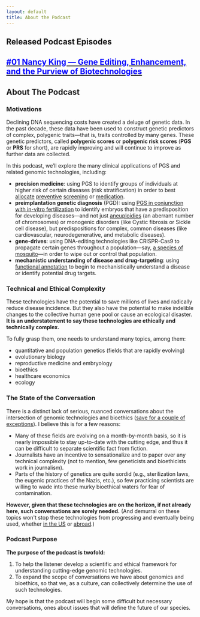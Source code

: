 ```yaml
---
layout: default
title: About the Podcast
---
```

## Released Podcast Episodes ##

## <a href = "/nancy-king-01"><span style="color:blue"> #01 Nancy King — Gene Editing, Enhancement, and the Purview of Biotechnologies </span></a>
## About The Podcast
### Motivations

Declining DNA sequencing costs have created a deluge of genetic data. In the past decade, these data have been used to construct genetic predictors of complex, polygenic traits—that is, traits controlled by many genes. These genetic predictors, called **polygenic scores** or **polygenic risk scores** (**PGS** or **PRS** for short), are rapidly improving and will continue to improve as further data are collected. 

In this podcast, we’ll explore the many clinical applications of PGS and related genomic technologies, including:

- **precision medicine**: using PGS to identify groups of individuals at higher risk of certain diseases (risk stratification) in order to best [allocate](https://www.statnews.com/2019/10/02/overdiagnosis-cancer-irrational-exuberance-early-detection/) [preventive](https://www.biorxiv.org/content/10.1101/689935v1) [screening](https://www.biorxiv.org/content/10.1101/250712v1) or [medication](https://www.ncbi.nlm.nih.gov/pmc/articles/PMC2842298/).
- **preimplantation genetic diagnosis** (PGD): using [PGS in conjunction with in-vitro fertilization](https://www.sciencedirect.com/science/article/pii/S1769721219301016) to identify embryos that have a predisposition for developing diseases—and not just [aneuploidies](https://www.mayoclinic.org/tests-procedures/noninvasive-prenatal-testing/about/pac-20384574) (an aberrant number of chromosomes) or monogenic disorders (like Cystic fibrosis or Sickle cell disease), but predispositions for complex, common diseases (like cardiovascular, neurodegenerative, and metabolic diseases).
- **gene-drives**: using DNA-editing technologies like CRISPR-Cas9 to propagate certain genes throughout a population—say, [a species of mosquito](https://www.nature.com/articles/nbt.4245)—in order to wipe out or control that population.
- **mechanistic understanding of disease and drug-targeting**: using [functional annotation](https://www.ahajournals.org/doi/10.1161/CIRCGEN.118.002328) to begin to mechanistically understand a disease or identify potential drug targets.

### Technical and Ethical Complexity

These technologies have the potential to save millions of lives and radically reduce disease incidence. But they also have the potential to make indelible changes to the collective human gene pool or cause an ecological disaster. **It is an understatement to say these technologies are ethically and technically complex.**

To fully grasp them, one needs to understand many topics, among them: 

- quantitative and population genetics (fields that are rapidly evolving)
- evolutionary biology
- reproductive medicine and embryology
- bioethics
- healthcare economics 
- ecology

### The State of the Conversation

There is a distinct lack of serious, nuanced conversations about the intersection of genomic technologies and bioethics ([save for a couple of exceptions](https://www.technologyreview.com/profile/antonio-regalado/)). I believe this is for a few reasons:

- Many of these fields are evolving on a month-by-month basis, so it is nearly impossible to stay up-to-date with the cutting edge, and thus it can be difficult to separate scientific fact from fiction. 
- Journalists have an incentive to sensationalize and to paper over any technical complexity (not to mention, few geneticists and bioethicists work in journalism).
- Parts of the history of genetics are quite sordid (e.g., sterilization laws, the eugenic practices of the Nazis, etc.), so few practicing scientists are willing to wade into these murky bioethical waters for fear of contamination.

**However, given that these technologies are on the horizon, if not already here, such conversations are sorely needed.** (And demurral on these topics won't stop these technologies from progressing and eventually being used, whether [in the US](https://genomicprediction.com) or [abroad](https://www.technologyreview.com/s/612458/exclusive-chinese-scientists-are-creating-crispr-babies/).)

### Podcast Purpose

**The purpose of the podcast is twofold:** 
1. To help the listener develop a scientific and ethical framework for understanding cutting-edge genomic technologies.
2. To expand the scope of conversations we have about genomics and bioethics, so that we, as a culture, can collectively determine the use of such technologies.

My hope is that the podcast will begin some difficult but necessary conversations, ones about issues that will define the future of our species. 
